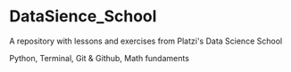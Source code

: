 # DataSience_School
A repository with lessons and exercises from Platzi's Data Science School


Python, Terminal, Git & Github, Math fundaments
